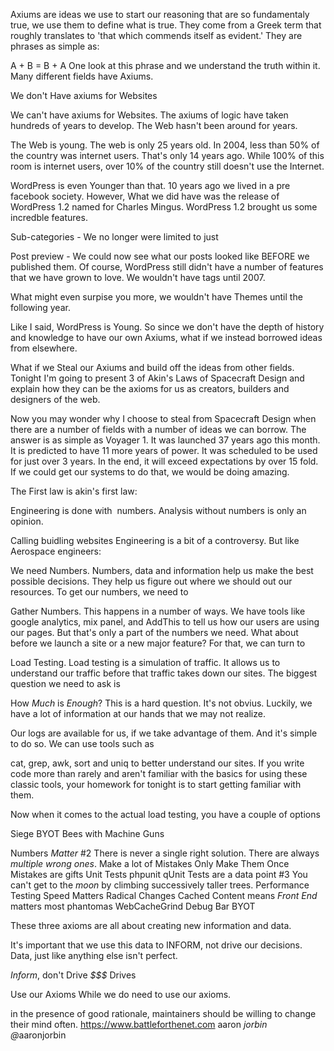 Axiums are ideas we use to start our reasoning that are so fundamentaly true, we use them to define what is true. They come from a Greek term that roughly translates to 'that which commends itself as evident.' They are phrases as simple as:

A + B = B + A One look at this phrase and we understand the truth within it. Many different fields have Axiums. 	

We don't Have axiums for Websites

We can't have axiums for Websites. The axiums of logic have taken hundreds of years to develop. The Web hasn't been around for years.  

The Web is young. The web is only 25 years old. In 2004, less than 50% of the country was internet users.  That's only 14 years ago. While 100% of this room is internet users, over 10% of the country still doesn't use the Internet.

WordPress is even Younger than that.  10 years ago we lived in a pre facebook society.  However, What we did have was the release of WordPress 1.2 named for Charles Mingus.  WordPress 1.2 brought us some incredble features. 

Sub-categories - We no longer were limited to just 

Post preview - We could now see what our posts looked like BEFORE we published them. 
Of course, WordPress still didn't have a number of features that we have grown to love. We wouldn't have tags until 2007. 

What might even surpise you more, we wouldn't have Themes until the following year. 

Like I said, WordPress is Young. So since we don't have the depth of history and knowledge to have our own Axiums, what if we instead borrowed ideas from elsewhere.  

What if we Steal our Axiums and build off the ideas from other fields.  Tonight I'm going to present 3 of Akin's Laws of Spacecraft Design and explain how they can be the axioms for us as creators, builders and designers of the web. 

Now you may wonder why I choose to steal from Spacecraft Design when there are a number of fields with a number of ideas we can borrow.  The answer is as simple as Voyager 1.  It was launched 37 years ago this month.  It is predicted to have 11 more years of power.  It was scheduled to be used for just over 3 years. In the end, it will exceed expectations by over 15 fold. If we could get our systems to do that, we would be doing amazing.

The First law is akin's first law:

Engineering is done with &nbsp;numbers. Analysis without numbers is only an opinion.

Calling buidling websites Engineering is a bit of a controversy. But like Aerospace engineers:

We need Numbers.  Numbers, data and information help us make the best possible decisions. They help us figure out where we should out our resources. To get our numbers, we need to

Gather Numbers.  This happens in a number of ways.  We have tools like google analytics, mix panel, and AddThis to tell us how our users are using our pages. But that's only a part of the numbers we need. What about before we launch a site or a new major feature?  For that, we can turn to  

Load Testing.  Load testing is a simulation of traffic. It allows us to understand our traffic before that traffic takes down our sites.  The biggest question we need to ask is 

How <em>Much</em> is <em>Enough</em>?  This is a hard question.  It's not obvius. Luckily, we have a lot of information at our hands that we may not realize.

Our logs are available for us, if we take advantage of them. And it's simple to do so. We can use tools such as  

cat, grep, awk, sort and uniq to better understand our sites. If you write code more than rarely and aren't familiar with the basics for using these classic tools, your homework for tonight is to start getting familiar with them. 

Now when it comes to the actual load testing, you have a couple of options

Siege
BYOT
Bees with Machine Guns


Numbers <em>Matter</em>
#2
There is never a single right solution. There are always <em>multiple wrong ones</em>.
Make a lot of Mistakes
Only Make Them Once
Mistakes are gifts
Unit Tests
phpunit
qUnit
Tests are a data point
#3
You can't get to the <em>moon</em> by climbing successively taller trees.
Performance Testing
Speed Matters
Radical Changes
Cached Content means <em>Front End</em> matters most
phantomas
WebCacheGrind
Debug Bar
BYOT

These three axioms are all about creating new information and data. 

It's important that we use this data to INFORM, not drive our decisions.  Data, just like anything else isn't perfect.  

<em>Inform</em>, don't Drive
<em>$$$</em> Drives

Use our Axioms
While we do need to use our axioms.  

in the presence of good rationale, maintainers should be willing to change their mind often.
https://www.battleforthenet.com
<span class="bowtie">aaron&nbsp;<em>jorbin</em><br /></span><em>@</em>aaronjorbin<br/>
